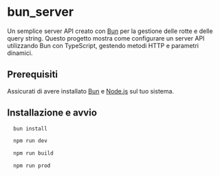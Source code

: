 # bun_server

Un semplice server API creato con [Bun](https://bun.sh/) per la gestione delle rotte e delle query string. Questo progetto mostra come configurare un server API utilizzando Bun con TypeScript, gestendo metodi HTTP e parametri dinamici.

## Prerequisiti

Assicurati di avere installato [Bun](https://bun.sh/) e [Node.js](https://nodejs.org/) sul tuo sistema.

## Installazione e avvio

```bash
  bun install
```

```bash
  npm run dev
```

```bash
  npm run build
```

```bash
  npm run prod
```
